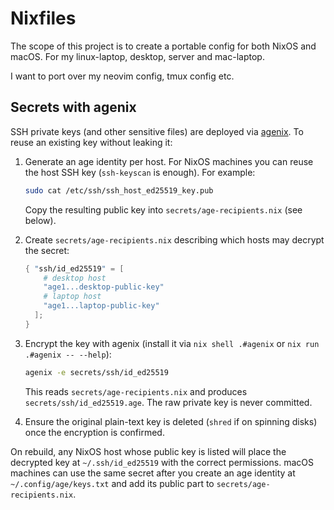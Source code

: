 # Nixfiles

The scope of this project is to create a portable config for both NixOS and macOS. For my linux-laptop, desktop, server and mac-laptop.

I want to port over my neovim config, tmux config etc.

## Secrets with agenix

SSH private keys (and other sensitive files) are deployed via [agenix](https://github.com/ryantm/agenix). To reuse an existing key without leaking it:

1. Generate an age identity per host. For NixOS machines you can reuse the host SSH key (`ssh-keyscan` is enough). For example:
   ```bash
   sudo cat /etc/ssh/ssh_host_ed25519_key.pub
   ```
   Copy the resulting public key into `secrets/age-recipients.nix` (see below).

2. Create `secrets/age-recipients.nix` describing which hosts may decrypt the secret:
   ```nix
   { "ssh/id_ed25519" = [
       # desktop host
       "age1...desktop-public-key"
       # laptop host
       "age1...laptop-public-key"
     ];
   }
   ```

3. Encrypt the key with agenix (install it via `nix shell .#agenix` or `nix run .#agenix -- --help`):
   ```bash
   agenix -e secrets/ssh/id_ed25519
   ```
   This reads `secrets/age-recipients.nix` and produces `secrets/ssh/id_ed25519.age`. The raw private key is never committed.

4. Ensure the original plain-text key is deleted (`shred` if on spinning disks) once the encryption is confirmed.

On rebuild, any NixOS host whose public key is listed will place the decrypted key at `~/.ssh/id_ed25519` with the correct permissions. macOS machines can use the same secret after you create an age identity at `~/.config/age/keys.txt` and add its public part to `secrets/age-recipients.nix`.
